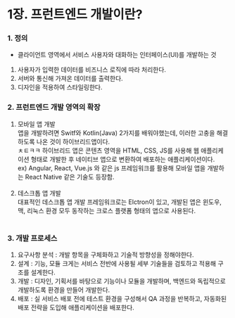 # 1장. 프런트엔드 개발이란?

### 1. 정의
- 클라이언트 영역에서 서비스 사용자와 대화하는 인터페이스(UI)를 개발하는 것

1) 사용자가 입력한 데이터를 비즈니스 로직에 따라 처리한다.
2) 서버와 통신해 가져온 데이터를 출력한다.
3) 디자인을 적용하여 스타일링한다.

### 2. 프런트엔드 개발 영역의 확장

1) 모바일 앱 개발<br/>
  앱을 개발하려면 Switf와 Kotlin(Java) 2가지를 배워야했는데, 이러한 고충을 해결하도록 나온 것이 하이브리드앱이다.<br/>ㅊㅌㅋㅋ
  하이브리드 앱은 콘텐츠 영역을 HTML, CSS, JS를 사용해 웹 애플리케이션 형태로 개발한 후 네이티브 앱으로 변환하여 배포하는 애플리케이션이다.<br/>
  ex) Angular, React, Vue.js 와 같은 js 프레임워크를 활용해 모바일 앱을 개발하는 React Native 같은 기술도 등장함.
<br/><br/>
2) 데스크톱 앱 개발<br/>
대표적인 데스크톱 앱 개발 프레임워크로는 Elctron이 있고, 개발된 앱은 윈도우, 맥, 리눅스 환경 모두 동작하는 크로스 플랫폼 형태의 앱으로 사용된다.
<br/><br/>

### 3. 개발 프로세스
1. 요구사항 분석 : 개발 항목을 구체화하고 기술적 방향성을 정해야한다. 
2. 설계 : 기능, 모듈 크게는 서비스 전반에 사용될 세부 기술들을 검토하고 적용해 구조를 설계한다.
3. 개발 : 디자인, 기획서를 바탕으로 기능이나 모듈을 개발하며, 백엔드와 독립적으로 개발하도록 환경을 만들어 개발한다.
5. 배포 : 실 서비스 배포 전에 테스트 환경을 구성해서 QA 과정을 반복하고, 자동화된 배포 전략을 도입해 애플리케이션을 배포한다.


